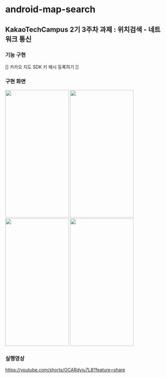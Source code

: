 # android-map-search
## KakaoTechCampus 2기 3주차 과제 : 위치검색 - 네트워크 통신 

### 기능 구현
[] 카카오 지도 SDK 키 해시 등록하기
[] 

### 구현 화면
<img src="https://github.com/YJY1220/DATA/assets/93771689/21d8278b-285e-492b-ad26-d805bc94c147" width="200" height="400"/>
<img src="https://github.com/YJY1220/DATA/assets/93771689/d4393afa-47a8-4b76-9787-1a90bd62abfd" width="200" height="400"/>
<img src="https://github.com/YJY1220/DATA/assets/93771689/718cb9c4-5151-417d-bd58-bb7f28118b3a" width="200" height="400"/>
<img src="https://github.com/YJY1220/DATA/assets/93771689/8c0ca0f2-5db3-45bf-b30d-85e4936045c5" width="200" height="400"/>

### 실행영상
https://youtube.com/shorts/OCARdyju7L8?feature=share

